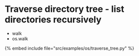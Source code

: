 # Traverse directory tree - list directories recursively

* walk
* os.walk

{% embed include file="src/examples/os/traverse_tree.py" %}


